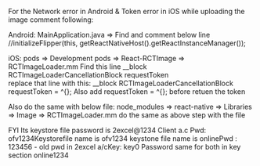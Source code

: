 For the Network error in Android & Token error in iOS while uploading the image comment following: 

Android: 
MainApplication.java => Find and comment below line
//initializeFlipper(this, getReactNativeHost().getReactInstanceManager()); 

iOS: 
pods => Development pods => React-RCTImage => RCTImageLoader.mm 
Find this line __block RCTImageLoaderCancellationBlock requestToken  
replace that line with this: __block RCTImageLoaderCancellationBlock requestToken  = ^{};
Also add requestToken = ^{}; before retuen the token

Also do the same with below file: 
node_modules => react-native => Libraries => Image => RCTImageLoader.mm 
do the same as above step with the file 

FYI   Its keystore file password is  2excel@1234
Client a.c Pwd:  ofv1234Keystorefile name is ofv1234 keystone file name is onlinePwd : 123456 - old pwd in 2excel a/cKey: key0 Password same for both in key section
online1234 

